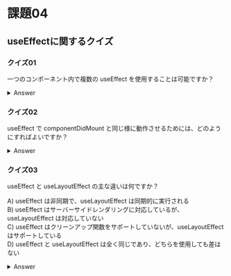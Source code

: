 # 課題04

## useEffectに関するクイズ

### クイズ01

一つのコンポーネント内で複数の useEffect を使用することは可能ですか？

<details><summary>Answer</summary>

可能

<https://legacy.reactjs.org/docs/hooks-effect.html#tip-use-multiple-effects-to-separate-concerns>  

</details>

### クイズ02

useEffect で componentDidMount と同じ様に動作させるためには、どのようにすればよいですか？  

<details><summary>Answer</summary>

依存配列を空にする（[]）

<https://techblg.app/articles/how-to-do-component-did-mount-with-react-hooks/>  

</details>

### クイズ03

useEffect と useLayoutEffect の主な違いは何ですか？  

A) useEffect は非同期で、useLayoutEffect は同期的に実行される  
B) useEffect はサーバーサイドレンダリングに対応しているが、useLayoutEffect は対応していない  
C) useEffect はクリーンアップ関数をサポートしていないが、useLayoutEffect はサポートしている  
D) useEffect と useLayoutEffect は全く同じであり、どちらを使用しても差はない  

<details><summary>Answer</summary>

A) useEffect は非同期で、useLayoutEffect は同期的に実行される  

<https://blog.logrocket.com/react-useeffect-vs-uselayouteffect-hooks-examples/>  
<https://dev-k.hatenablog.com/entry/react-hook-uselayoutEffect-hatena>  

</details>
